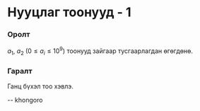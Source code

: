 Нууцлаг тоонууд - 1
===================


### Оролт
$a_1$, $a_2$ ($0 ≤ a_i ≤ 10^9$) тоонууд зайгаар тусгаарлагдан өгөгдөнө.


### Гаралт
Ганц бүхэл тоо хэвлэ.

-- khongoro
